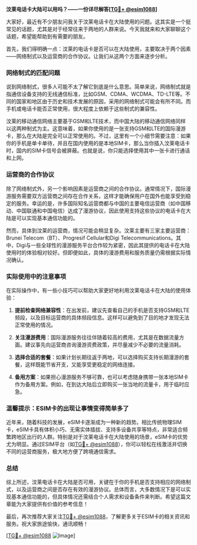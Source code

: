 **汶莱电话卡大陆可以用吗？——一份详尽解答[[TG💪+ @esim1088](https://t.me/s/esim1088)]**

大家好，最近有不少朋友问我关于汶莱电话卡在大陆使用的问题。这其实是一个挺常见的话题，尤其是对于经常往来于两地的人群来说。今天我就来和大家聊聊这个话题，希望能帮助到有需要的朋友。

首先，我们得明确一点：汶莱的电话卡是否可以在大陆使用，主要取决于两个因素——网络制式以及运营商的合作协议。让我们从这两个方面来逐步分析。

### 网络制式的匹配问题

说到网络制式，很多人可能不太了解它到底是什么意思。简单来说，网络制式就是指通信设备支持的无线通信标准，比如GSM、CDMA、WCDMA、TD-LTE等。不同的国家和地区由于历史和技术发展的原因，采用的网络制式可能会有所不同。而手机或电话卡能否正常使用，很大程度上依赖于这些制式的兼容性。

汶莱的移动通信网络主要基于GSM和LTE技术，而中国大陆的移动通信网络同样以这两种制式为主。这意味着，如果你使用的是一张支持GSM和LTE的国际漫游卡，那么在大陆是完全可以正常使用的。不过，这里有一个小细节需要注意：如果你的手机是单卡单待，并且在国内使用的是本地SIM卡，那么当你插入汶莱电话卡时，国内的SIM卡信号会被屏蔽。也就是说，你只能选择使用其中一张卡进行通话和上网。

### 运营商的合作协议

除了网络制式外，另一个影响因素是运营商之间的合作协议。通常情况下，国际漫游服务需要双方运营商之间存在合作关系，这样才能确保用户在国外也能享受到稳定的服务。幸运的是，许多国际知名运营商都与中国的主要电信运营商（如中国移动、中国联通和中国电信）达成了漫游协议，因此使用支持这些协议的电话卡在大陆是可以实现基本通信功能的。

然而，具体到汶莱的运营商，情况可能会稍显复杂。汶莱主要有三家主要运营商：Brunei Telecom（BT）、Progresif Cellular和Digi Telecommunications。其中，Digi与一些全球性的漫游服务平台合作较为紧密，因此其提供的电话卡在大陆使用时的体验相对较好。但即便如此，具体的漫游费用和服务质量仍需根据实际情况确认。

### 实际使用中的注意事项

在实际操作中，有一些小技巧可以帮助大家更好地利用汶莱电话卡在大陆的使用体验：

1. **提前检查网络兼容性**：在出发前，建议先查看自己的手机是否支持GSM和LTE频段，以及目标运营商的具体频段信息。这样可以避免到了目的地才发现无法正常使用的情况。
   
2. **关注漫游费用**：国际漫游服务往往伴随着较高的费用，尤其是在数据流量方面。建议事先向运营商咨询漫游资费政策，并尽量减少不必要的流量消耗。

3. **选择合适的套餐**：如果计划长期往返于两地，可以选择购买支持长期漫游的套餐，这样既能节省开支，又能享受更稳定的网络连接。

4. **备用方案**：如果担心漫游服务不够可靠，也可以考虑随身携带一张本地SIM卡作为备用方案。例如，在到达大陆后立即购买一张当地的流量卡，用于临时应急。

### 温馨提示：ESIM卡的出现让事情变得简单多了

近年来，随着科技的发展，eSIM卡逐渐成为一种新的趋势。相比传统物理SIM卡，eSIM卡具有体积小巧、无需实体插拔、支持多设备共享等特点，非常适合频繁跨地区出行的人群。特别是对于汶莱电话卡在大陆使用的场景，eSIM卡的优势尤为明显。通过ESIM平台（如[TG💪+ @esim1088](https://t.me/s/esim1088)），你可以轻松在线激活并切换不同的运营商服务，极大地方便了跨境通信需求。

### 总结

综上所述，汶莱电话卡在大陆是否可用，关键在于你的手机是否支持相应的网络制式，以及运营商之间是否存在有效的漫游协议。总体而言，大多数情况下是可以实现基本通信功能的，但具体情况还需结合个人需求和设备条件来判断。希望这篇文章能为大家提供有价值的参考信息！

最后，再次推荐大家关注[TG💪+ @esim1088](https://t.me/s/esim1088)，了解更多关于ESIM卡的相关资讯和服务。祝大家旅途愉快，通讯顺畅！

[[TG💪+ @esim1088](https://t.me/s/esim1088) ![Image](https://i.postimg.cc/4NQfJmqS/Snipaste-2025-05-13-00-14-12.png)]